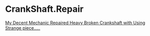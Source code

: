 # CrankShaft.Repair
[My Decent Mechanic Repaired Heavy Broken Crankshaft with Using Strange piece…..](https://youtu.be/QAA6ZoIY8bQ)
